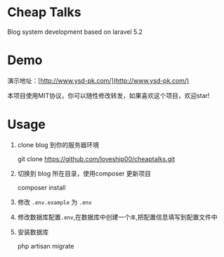 # Cheap Talks

Blog system development based on laravel  5.2

# Demo

演示地址：[http://www.ysd-pk.com/](http://www.ysd-pk.com/)

本项目使用MIT协议，你可以随性修改转发，如果喜欢这个项目，欢迎star!

# Usage

1. clone blog 到你的服务器环境

	git clone https://github.com/loveship00/cheaptalks.git
	

2. 切换到 blog 所在目录，使用composer 更新项目
	
	composer install
	
3. 修改 `.env.example` 为 `.env` 

4. 修改数据库配置`.env`,在数据库中创建一个`库`,把配置信息填写到配置文件中

5. 安装数据库

    php artisan migrate



